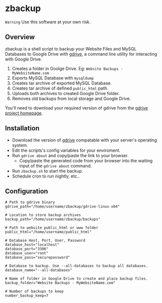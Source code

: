zbackup
======

`Warning` Use this software at your own risk.

## Overview
zbackup is a shell script to backup your Website Files and MySQL Databases to Google Drive with [gdrive](https://github.com/prasmussen/gdrive/), a command line utility for interacting with Google Drive.

1. Creates a folder in Goolge Drive. Eg: `Website Backups - MyWebsiteName.com`
2. Exports MySQL Database with `mysqldump`
3. Creates tar archive of exported MySQL Database.
4. Creates tar archive of defined `public_html` path.
5. Uploads both archives to created Google Drive folder.
6. Removes old backups from local storage and Google Drive.

You'll need to download your required version of gdrive from the [gdrive project homepage](https://github.com/prasmussen/gdrive/).

## Installation
* Download the version of [gdrive](https://github.com/prasmussen/gdrive/) compatable with your server's operating system.
* Edit the scripts's config variables for your enviroment.
* Run `gdrive about` and copy/paste the link to your browser.
  * Copy/paste the generated code from your browser into the waiting input of the `gdrive about` command.
* Run `zbackup.sh` to start the backup.
* Schedule cron to run nightly, etc..


## Configuration
```
# Path to gdrive binary
gdrive_path="/home/username/zbackup/gdrive-linux-x64"

# Location to store backup archives
backup_path="/home/username/zbackup/backups"

# Path to website public_html or www folder
public_html="/home/username/public_html"

# Database Host, Port, User, Password
database_host="localhost"
database_port="3306"
database_user="root"
database_pass="securepassword"

# Database to backup. Use --all-databases to backup all databases.
database_name="--all-databases"

# Name of folder in Google Drive to create and place backup files.
backup_folder="Website Backups - MyWebsiteName.com"

# Number of backups to keep
number_backup_keep=7
```
